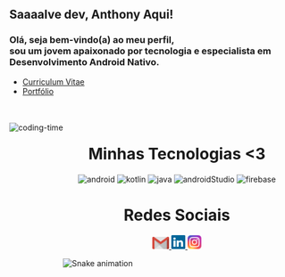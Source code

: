 ## Saaaalve dev, Anthony Aqui!
### Olá, seja bem-vindo(a) ao meu perfil,</br> sou um jovem apaixonado por tecnologia e especialista em Desenvolvimento Android Nativo.


-   <a href = "https://drive.google.com/file/d/1HPs4UdcpfH8lKKcs2vTOIpnPzNL15CX9/view?usp=sharing" target=_blank>
      Curriculum Vitae
    </a>
    
-   <a href = "https://anthonysa-portfolio.netlify.app/" target=_blank>
      Portfólio
    </a>
    
<br>

<div  align="center"> 
  <div style="display: inline_block"><br>
    <img align="left" height="250" alt="coding-time" src="https://raw.githubusercontent.com/LuigiGf/LuigiGf/main/code.gif">
    <h1 align="center">Minhas Tecnologias <3</h1>
      <img align="center" height="50" width="80" alt="android" src="https://cdn.jsdelivr.net/gh/devicons/devicon/icons/android/android-plain.svg"/>
      <img align="center" height="50" width="80" alt="kotlin" src="https://cdn.jsdelivr.net/gh/devicons/devicon/icons/kotlin/kotlin-original.svg">
      <img align="center" height="50" width="80" alt="java" src="https://cdn.jsdelivr.net/gh/devicons/devicon/icons/java/java-original.svg" >
      <img align="center" height="50" width="80" alt="androidStudio" src="https://cdn.jsdelivr.net/gh/devicons/devicon/icons/androidstudio/androidstudio-original.svg" />
      <img align="center" height="50" width="80" alt="firebase" src="https://cdn.jsdelivr.net/gh/devicons/devicon/icons/firebase/firebase-plain.svg">
   </div>
    
  
  <h1 align="center">Redes Sociais</h1>
    <a href = "mailto: anthonysareis11@gmail.com" target=blank>
      <img width="30" src="gmail.svg">
    </a>
    <a href = "https://www.linkedin.com/in/anthony-sa-reis/" target=_blank>
      <img width="25" src="linkedin.svg">
    </a>
    <a href = "https://www.instagram.com/anthonysareis/" target=_blank>
      <img width="25" src="instagram.png">
    </a>
</div>
  
![Snake animation](https://github.com/LuigiGF/LuigiGF/blob/output/github-contribution-grid-snake.svg)

